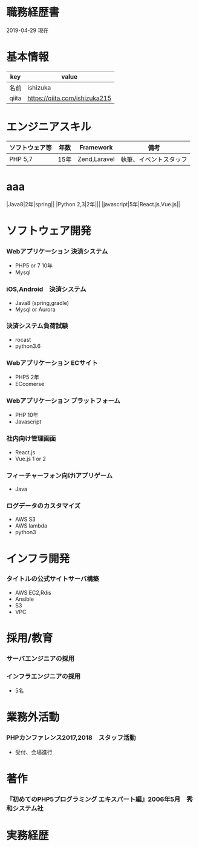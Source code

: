 # 職務経歴書
2019-04-29 現在

# 基本情報
|key|value|
|---|---|
|名前  |ishizuka  |
|qiita  |https://qiita.com/ishizuka215  |

# エンジニアスキル
|ソフトウェア等|年数|Framework|備考|
|---|---|---|---|
|PHP 5,7|15年|Zend,Laravel|執筆、イベントスタッフ|






# aaa
|Java8|2年|spring||
|Python 2,3|2年|||
|javascript|5年|React.js,Vue.js||







# ソフトウェア開発
### Webアプリケーション 決済システム 
- PHP5 or 7 10年
- Mysql 
### iOS,Android　決済システム
- Java8 (spring,gradle)
- Mysql or Aurora
### 決済システム負荷試験
- rocast
- python3.6
### Webアプリケーション ECサイト
- PHP5 2年
- ECcomerse
### Webアプリケーション プラットフォーム
- PHP 10年
- Javascript
### 社内向け管理画面
- React.js
- Vue.js 1 or 2
### フィーチャーフォン向けiアプリゲーム
- Java
### ログデータのカスタマイズ
- AWS S3
- AWS lambda
- python3

# インフラ開発
### タイトルの公式サイトサーバ構築
- AWS EC2,Rdis 
- Ansible
- S3
- VPC


# 採用/教育
### サーバエンジニアの採用
### インフラエンジニアの採用
- 5名


# 業務外活動
### PHPカンファレンス2017,2018　スタッフ活動
- 受付、会場進行

# 著作
### 『初めてのPHP5プログラミング エキスパート編』2006年5月　秀和システム社

# 実務経歴


